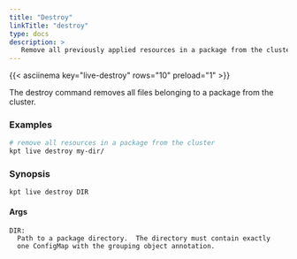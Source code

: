```yaml
---
title: "Destroy"
linkTitle: "destroy"
type: docs
description: >
   Remove all previously applied resources in a package from the cluster
---
```

<!--mdtogo:Short
    Remove all previously applied resources in a package from the cluster
-->

{{< asciinema key="live-destroy" rows="10" preload="1" >}}

The destroy command removes all files belonging to a package from the cluster.

### Examples
<!--mdtogo:Examples-->
```sh
# remove all resources in a package from the cluster
kpt live destroy my-dir/
```
<!--mdtogo-->

### Synopsis
<!--mdtogo:Long-->
```
kpt live destroy DIR
```

#### Args

```
DIR:
  Path to a package directory.  The directory must contain exactly
  one ConfigMap with the grouping object annotation.
```
<!--mdtogo-->
